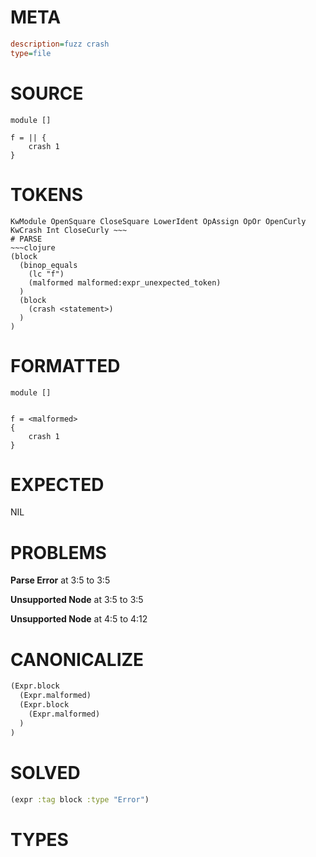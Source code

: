 # META
~~~ini
description=fuzz crash
type=file
~~~
# SOURCE
~~~roc
module []

f = || {
    crash 1
}
~~~
# TOKENS
~~~text
KwModule OpenSquare CloseSquare LowerIdent OpAssign OpOr OpenCurly KwCrash Int CloseCurly ~~~
# PARSE
~~~clojure
(block
  (binop_equals
    (lc "f")
    (malformed malformed:expr_unexpected_token)
  )
  (block
    (crash <statement>)
  )
)
~~~
# FORMATTED
~~~roc
module []


f = <malformed>
{
	crash 1
}
~~~
# EXPECTED
NIL
# PROBLEMS
**Parse Error**
at 3:5 to 3:5

**Unsupported Node**
at 3:5 to 3:5

**Unsupported Node**
at 4:5 to 4:12

# CANONICALIZE
~~~clojure
(Expr.block
  (Expr.malformed)
  (Expr.block
    (Expr.malformed)
  )
)
~~~
# SOLVED
~~~clojure
(expr :tag block :type "Error")
~~~
# TYPES
~~~roc
~~~
